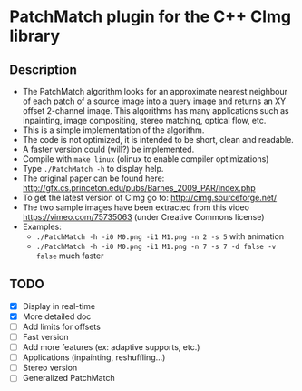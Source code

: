 # PatchMatch plugin for the C++ CImg library

## Description
- The PatchMatch algorithm looks for an approximate nearest neighbour of each patch of a source image into a query image and returns an XY offset 2-channel image. This algorithms has many applications such as inpainting, image compositing, stereo matching, optical flow, etc.
- This is a simple implementation of the algorithm.
- The code is not optimized, it is intended to be short, clean and readable.
- A faster version could (will?) be implemented.
- Compile with `make linux` (olinux to enable compiler optimizations)
- Type `./PatchMatch -h` to display help.
- The original paper can be found here: http://gfx.cs.princeton.edu/pubs/Barnes_2009_PAR/index.php
- To get the latest version of CImg go to: http://cimg.sourceforge.net/ 
- The two sample images have been extracted from this video https://vimeo.com/75735063 (under Creative Commons license)
- Examples:
  - `./PatchMatch -h -i0 M0.png -i1 M1.png -n 2 -s 5` with animation
  - `./PatchMatch -h -i0 M0.png -i1 M1.png -n 7 -s 7 -d false -v false` much faster 

## TODO
  - [x] Display in real-time
  - [x] More detailed doc
  - [ ] Add limits for offsets
  - [ ] Fast version
  - [ ] Add more features (ex: adaptive supports, etc.)
  - [ ] Applications (inpainting, reshuffling...)
  - [ ] Stereo version
  - [ ] Generalized PatchMatch
